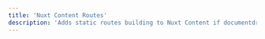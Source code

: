 ```yaml
---
title: 'Nuxt Content Routes'
description: 'Adds static routes building to Nuxt Content if documentdriven option is not used.'
---
```


